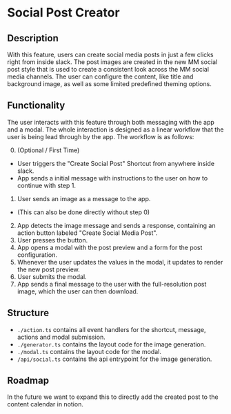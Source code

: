 # Social Post Creator

## Description

With this feature, users can create social media posts in just a few clicks right from inside slack. The post images are created in the new MM social post style that is used to create a consistent look across the MM social media channels. The user can configure the content, like title and background image, as well as some limited predefined theming options.

## Functionality

The user interacts with this feature through both messaging with the app and a modal. The whole interaction is designed as a linear workflow that the user is being lead through by the app. The workflow is as follows:

0. (Optional / First Time)
  - User triggers the "Create Social Post" Shortcut from anywhere inside slack.
  - App sends a initial message with instructions to the user on how to continue with step 1.
1. User sends an image as a message to the app.
  - (This can also be done directly without step 0)
2. App detects the image message and sends a response, containing an action button labeled "Create Social Media Post".
3. User presses the button.
4. App opens a modal with the post preview and a form for the post configuration.
5. Whenever the user updates the values in the modal, it updates to render the new post preview.
6. User submits the modal.
7. App sends a final message to the user with the full-resolution post image, which the user can then download.

## Structure

- `./action.ts` contains all event handlers for the shortcut, message, actions and modal submission.
- `./generator.ts` contains the layout code for the image generation.
- `./modal.ts` contains the layout code for the modal.
- `/api/social.ts` contains the api entrypoint for the image generation.

## Roadmap

In the future we want to expand this to directly add the created post to the content calendar in notion.
